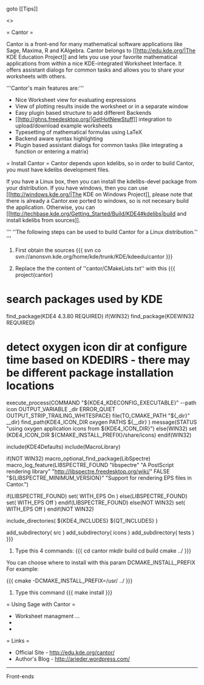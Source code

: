 goto [[Tips]]

<<TableOfContents>>

= Cantor =

Cantor is a front-end for many mathematical software applications like Sage, Maxima, R and KAlgebra. Cantor belongs to [[http://edu.kde.org/|The KDE Education Project]] and lets you use your favorite mathematical applications from within a nice KDE-integrated Worksheet Interface. It offers assistant dialogs for common tasks and allows you to share your worksheets with others.

'''Cantor's main features are:'''
 * Nice Worksheet view for evaluating expressions
 * View of plotting results inside the worksheet or in a separate window
 * Easy plugin based structure to add different Backends
 * [[http://ghns.freedesktop.org/|GetHotNewStuff]] integration to upload/download example worksheets
 * Typesetting of mathematical formulas using LaTeX
 * Backend aware syntax highlighting
 * Plugin based assistant dialogs for common tasks (like integrating a function or entering a matrix)

= Install Cantor =
Cantor depends upon kdelibs, so in order to build Cantor, you must have kdelibs development files.

If you have a Linux box, then you can install the kdelibs-devel package from your distribution. If you have windows, then you can use [[http://windows.kde.org/|The KDE on Windows Project]], please note that there is already a Cantor.exe ported to windows, so is not necesary build the application. Otherwise, you can [[http://techbase.kde.org/Getting_Started/Build/KDE4#kdelibs|build and install kdelibs from sources]].

''' ''The following steps can be used to build Cantor for a Linux distribution.'' '''

 1. First obtain the sources
{{{
svn co svn://anonsvn.kde.org/home/kde/trunk/KDE/kdeedu/cantor
}}}

 1. Replace the the content of ''cantor/CMakeLists.txt'' with this
{{{
project(cantor)

# search packages used by KDE
find_package(KDE4 4.3.80 REQUIRED)
if(WIN32)
  find_package(KDEWIN32 REQUIRED)
  # detect oxygen icon dir at configure time based on KDEDIRS - there may be different package installation locations
  execute_process(COMMAND "${KDE4_KDECONFIG_EXECUTABLE}" --path icon OUTPUT_VARIABLE _dir ERROR_QUIET OUTPUT_STRIP_TRAILING_WHITESPACE)
  file(TO_CMAKE_PATH "${_dir}" __dir)
  find_path(KDE4_ICON_DIR oxygen PATHS
      ${__dir}
  )
  message(STATUS "using oxygen application icons from ${KDE4_ICON_DIR}")
else(WIN32)
    set (KDE4_ICON_DIR  ${CMAKE_INSTALL_PREFIX}/share/icons)
endif(WIN32)

include(KDE4Defaults)
include(MacroLibrary)

if(NOT WIN32)
  macro_optional_find_package(LibSpectre)
  macro_log_feature(LIBSPECTRE_FOUND "libspectre" "A PostScript rendering library" "http://libspectre.freedesktop.org/wiki/" FALSE "${LIBSPECTRE_MINIMUM_VERSION}" "Support for rendering EPS files in Cantor.")

  if(LIBSPECTRE_FOUND)
    set( WITH_EPS On )
  else(LIBSPECTRE_FOUND)
    set( WITH_EPS Off )
  endif(LIBSPECTRE_FOUND)
else(NOT WIN32)
  set( WITH_EPS Off )
endif(NOT WIN32)

include_directories( ${KDE4_INCLUDES} ${QT_INCLUDES} )

add_subdirectory( src )
add_subdirectory( icons )
add_subdirectory( tests )
}}}

 1. Type this 4 commands:
{{{
cd cantor
mkdir build
cd build
cmake ../
}}}

You can choose where to install with this param DCMAKE_INSTALL_PREFIX For example: 

{{{
cmake -DCMAKE_INSTALL_PREFIX=/usr/ ../
}}}

 1. Type this command
{{{
make install
}}}

= Using Sage with Cantor =
 * Worksheet managment ...
 *
 * 

= Links =
 * Official Site - http://edu.kde.org/cantor/ 
 * Author's Blog - http://arieder.wordpress.com/

----
Front-ends
